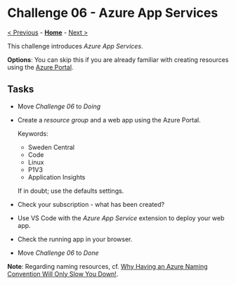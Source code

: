 # Challenge 06 - Azure App Services

[< Previous](./Challenge-05.md) - **[Home](../README.md)** - [Next >](./Challenge-07.md)

This challenge introduces *Azure App Services*.

**Options**: You can skip this if you are already familiar with creating resources using the [Azure Portal](https://portal.azure.com/).

## Tasks

- Move *Challenge 06* to *Doing*
- Create a *resource group* and a web app using the Azure Portal.

    Keywords:

    - Sweden Central
    - Code
    - Linux
    - P1V3
    - Application Insights

  If in doubt; use the defaults settings.

- Check your subscription - what has been created?
- Use VS Code with the *Azure App Service* extension to deploy your web app.
- Check the running app in your browser.
- Move *Challenge 06* to *Done*

**Note**: Regarding naming resources, cf. [Why Having an Azure Naming Convention Will Only Slow You Down!](https://ondfisk.dk/why-having-an-azure-naming-convention-will-only-slow-you-down/).